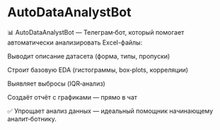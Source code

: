 # AutoDataAnalystBot

 📊 AutoDataAnalystBot — Телеграм‑бот, который помогает автоматически анализировать Excel-файлы:

 Выводит описание датасета (форма, типы, пропуски)

 Строит базовую EDA (гистограммы, box‑plots, корреляции)

 Выявляет выбросы (IQR‑анализ)

 Создаёт отчёт с графиками — прямо в чат

 ✅ Упрощает анализ данных — идеальный помощник начинающему аналит‑ботнику.
